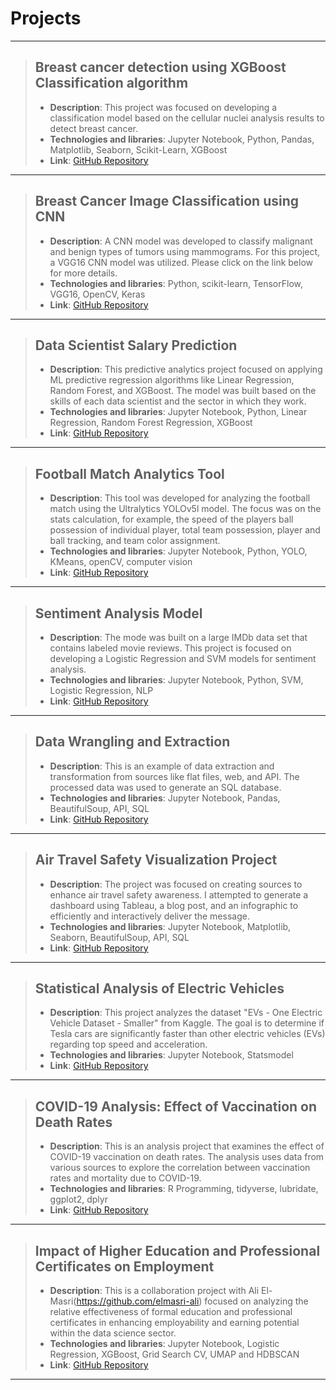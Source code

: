 # Projects

---

> ## Breast cancer detection using XGBoost Classification algorithm
> - **Description**: This project was focused on developing a classification model based on the cellular nuclei analysis results to detect breast cancer.
> - **Technologies and libraries**: Jupyter Notebook, Python, Pandas, Matplotlib, Seaborn, Scikit-Learn, XGBoost
> - **Link**: [GitHub Repository](https://github.com/PavelM90/-Projects/tree/main/Wisconsin%20Breast%20Cancer%20Classification%20Model)

---

> ## Breast Cancer Image Classification using CNN
> - **Description**: A CNN model was developed to classify malignant and benign types of tumors using mammograms. For this project, a VGG16 CNN model was utilized.
                   Please click on the link below for more details.
> - **Technologies and libraries**: Python, scikit-learn, TensorFlow, VGG16, OpenCV, Keras
> - **Link**: [GitHub Repository](https://github.com/PavelM90/-Projects/tree/main/Breast%20cancer%20Image%20classification%20using%20CNN.%20CBIS-DDSM%20dataset)

---

> ## Data Scientist Salary Prediction 
> - **Description**: This predictive analytics project focused on applying ML predictive regression algorithms like Linear Regression, Random Forest, and XGBoost.
                   The model was built based on the skills of each data scientist and the sector in which they work. 
> - **Technologies and libraries**: Jupyter Notebook, Python, Linear Regression, Random Forest Regression, XGBoost
> - **Link**: [GitHub Repository](https://github.com/PavelM90/-Projects/tree/main/Data%20Scientists%20Salary%20Prediction%20Using%20Regression%20Models)

---

> ## Football Match Analytics Tool
> - **Description**: This tool was developed for analyzing the football match using the Ultralytics YOLOv5l model. The focus was on the stats calculation, for example, the speed of the players
                   ball possession of individual player, total team possession, player and ball tracking, and team color assignment.
> - **Technologies and libraries**: Jupyter Notebook, Python, YOLO, KMeans, openCV, computer vision
> - **Link**: [GitHub Repository](https://github.com/PavelM90/-Projects/tree/main/Football_match_analytics)

---

> ## Sentiment Analysis Model 
> - **Description**: The mode was built on a large IMDb data set that contains labeled movie reviews. This project is focused on developing a Logistic Regression and SVM models
                   for sentiment analysis.
> - **Technologies and libraries**: Jupyter Notebook, Python, SVM, Logistic Regression, NLP
> - **Link**: [GitHub Repository](https://github.com/PavelM90/-Projects/tree/main/Movie%20Review%20Sentiment%20Analysis)

---


> ## Data Wrangling and Extraction 
> - **Description**: This is an example of data extraction and transformation from sources like flat files, web, and API. The processed data was used to generate an SQL database.
> - **Technologies and libraries**: Jupyter Notebook, Pandas, BeautifulSoup, API, SQL
> - **Link**: [GitHub Repository](https://github.com/PavelM90/-Projects/tree/main/Data_Wrangling_Files_API_Web)

---

  
> ## Air Travel Safety Visualization Project
> - **Description**:  The project was focused on creating sources to enhance air travel safety awareness. I attempted to generate a dashboard using Tableau, a blog post, and an infographic to efficiently and interactively deliver the message.
> - **Technologies and libraries**: Jupyter Notebook, Matplotlib, Seaborn, BeautifulSoup, API, SQL
> - **Link**: [GitHub Repository](https://github.com/PavelM90/-Projects/tree/main/Data_Visualization_Tableau)

---


> ## Statistical Analysis of Electric Vehicles 
> - **Description**:  This project analyzes the dataset "EVs - One Electric Vehicle Dataset - Smaller" from Kaggle. The goal is to determine if Tesla cars are significantly faster than other electric vehicles (EVs) regarding top speed and acceleration.
> - **Technologies and libraries**: Jupyter Notebook, Statsmodel 
> - **Link**: [GitHub Repository](https://github.com/PavelM90/-Projects/tree/main/Statistical%20analysis%20of%20electric%20vehicles%20vs%20gas%20cars)

---


> ## COVID-19 Analysis: Effect of Vaccination on Death Rates 
> - **Description**: This is an analysis project that examines the effect of COVID-19 vaccination on death rates. The analysis uses data from various sources to explore the correlation between vaccination rates and mortality due to COVID-19.
> - **Technologies and libraries**: R Programming, tidyverse, lubridate, ggplot2, dplyr
> - **Link**: [GitHub Repository](https://github.com/PavelM90/-Projects/tree/main/Pavel_Makarov_COVID-19_analysis-%20effect_of_vaccination_on_death_rates)


---


> ## Impact of Higher Education and Professional Certificates on Employment 
> - **Description**: This is a collaboration project with Ali El-Masri(https://github.com/elmasri-ali) focused on analyzing the relative effectiveness of formal education and professional certificates in enhancing employability and earning potential within the data science sector. 
> - **Technologies and libraries**: Jupyter Notebook, Logistic Regression, XGBoost, Grid Search CV, UMAP and HDBSCAN
> - **Link**: [GitHub Repository](https://github.com/PavelM90/Pavel_Makarov_Ali_El_Masri_Data_Science_related_jobs_salary_analysis)


---
